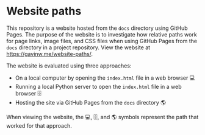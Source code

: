 # Website paths

This repository is a website hosted from the `docs` directory using GitHub Pages. The purpose of the website is to investigate how relative paths work for page links, image files, and CSS files when using GitHub Pages from the `docs` directory in a project repository. View the website at https://gavinw.me/website-paths/.

The website is evaluated using three approaches:

- On a local computer by opening the `index.html` file in a web browser 💻
- Running a local Python server to open the `index.html` file in a web browser 🗄️
- Hosting the site via GitHub Pages from the `docs` directory 🌎

When viewing the website, the 💻, 🗄️, and 🌎 symbols represent the path that worked for that approach.

